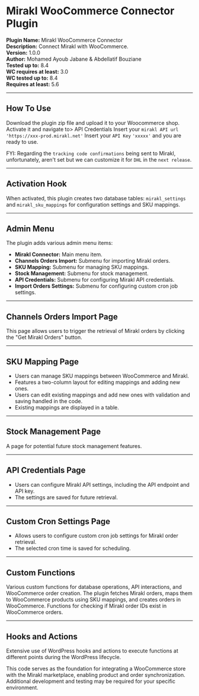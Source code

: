# Mirakl WooCommerce Connector Plugin

**Plugin Name:** Mirakl WooCommerce Connector<br>
**Description:** Connect Mirakl with WooCommerce.<br>
**Version:** 1.0.0<br>
**Author:** Mohamed Ayoub Jabane & Abdellatif Bouziane<br>
**Tested up to:** 8.4<br>
**WC requires at least:** 3.0<br>
**WC tested up to:** 8.4<br>
**Requires at least:** 5.6

---

## How To Use

Download the plugin zip file and upload it to your Woocommerce shop.
Activate it and navigate to> API Credentials
Insert your `mirakl API url` ` 'https://xxx-prod.mirakl.net'`
Insert your `API Key` `'xxxxx'`
and you are ready to use.

FYI: Regarding the `tracking code confirmations` being sent to Mirakl, unfortunately, aren't set but we can customize it for `DHL` in the `next release`.

---

## Activation Hook

When activated, this plugin creates two database tables: `mirakl_settings` and `mirakl_sku_mappings` for configuration settings and SKU mappings.

---

## Admin Menu

The plugin adds various admin menu items:

- **Mirakl Connector:** Main menu item.
- **Channels Orders Import:** Submenu for importing Mirakl orders.
- **SKU Mapping:** Submenu for managing SKU mappings.
- **Stock Management:** Submenu for stock management.
- **API Credentials:** Submenu for configuring Mirakl API credentials.
- **Import Orders Settings:** Submenu for configuring custom cron job settings.

---

## Channels Orders Import Page

This page allows users to trigger the retrieval of Mirakl orders by clicking the "Get Mirakl Orders" button.

---

## SKU Mapping Page

- Users can manage SKU mappings between WooCommerce and Mirakl.
- Features a two-column layout for editing mappings and adding new ones.
- Users can edit existing mappings and add new ones with validation and saving handled in the code.
- Existing mappings are displayed in a table.

---

## Stock Management Page

A page for potential future stock management features.

---

## API Credentials Page

- Users can configure Mirakl API settings, including the API endpoint and API key.
- The settings are saved for future retrieval.

---

## Custom Cron Settings Page

- Allows users to configure custom cron job settings for Mirakl order retrieval.
- The selected cron time is saved for scheduling.

---

## Custom Functions

Various custom functions for database operations, API interactions, and WooCommerce order creation. The plugin fetches Mirakl orders, maps them to WooCommerce products using SKU mappings, and creates orders in WooCommerce. Functions for checking if Mirakl order IDs exist in WooCommerce orders.

---

## Hooks and Actions

Extensive use of WordPress hooks and actions to execute functions at different points during the WordPress lifecycle.

This code serves as the foundation for integrating a WooCommerce store with the Mirakl marketplace, enabling product and order synchronization. Additional development and testing may be required for your specific environment.

